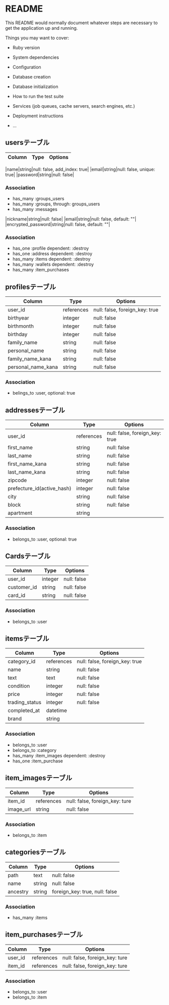 # README

This README would normally document whatever steps are necessary to get the
application up and running.

Things you may want to cover:

* Ruby version

* System dependencies

* Configuration

* Database creation

* Database initialization

* How to run the test suite

* Services (job queues, cache servers, search engines, etc.)

* Deployment instructions

* ...
## usersテーブル
|Column|Type|Options|
|------|----|-------|

|name|string|null: false, add_index: true|
|email|string|null: false, unique: true|
|password|string|null: false|

### Association
- has_many :groups_users
- has_many :groups, through: groups_users
- has_many :messages

|nickname|string|null: false|
|email|string|null: false, default: ""|
|encrypted_password|string|null: false, default: ""|

### Association
- has_one :profile dependent: :destroy
- has_one :address dependent: :destroy
- has_many :items dependent: :destroy
- has_many :wallets dependent: :destroy
- has_many :item_purchases

## profilesテーブル
|Column|Type|Options|
|------|----|-------|
|user_id|references|null: false, foreign_key: true|
|birthyear|integer|null: false|
|birthmonth|integer|null: false|
|birthday|integer|null: false|
|family_name|string|null: false|
|personal_name|string|null: false|
|family_name_kana|string|null: false|
|personal_name_kana|string|null: false|

### Association
- belings_to :user, optional: true

## addressesテーブル
|Column|Type|Options|
|------|----|-------|
|user_id|references|null: false, foreign_key: true|
|first_name|string|null: false|
|last_name|string|null: false|
|first_name_kana|string|null: false|
|last_name_kana|string|null: false|
|zipcode|integer|null: false|
|prefecture_id(active_hash)|integer|null: false|
|city|string|null: false|
|block|string|null: false|
|apartment|string|

### Association
- belongs_to :user, optional: true

## Cardsテーブル
|Column|Type|Options|
|------|----|-------|
|user_id|integer|null: false|
|customer_id|string|null: false|
|card_id|string|null: false|

### Association
- belongs_to :user

## itemsテーブル
|Column|Type|Options|
|------|----|-------|
|category_id|references|null: false, foreign_key: true|
|name|string|null: false|
|text|text|null: false|
|condition|integer|null: false|
|price|integer|null: false|
|trading_status|integer|null: false|
|completed_at|datetime|
|brand|string|

### Association
- belongs_to :user
- belongs_to :category
- has_many :item_images dependent: :destroy
- has_one :item_purchase 

## item_imagesテーブル
|Column|Type|Options|
|------|----|-------|
|item_id|references|null: false, foreign_key: ture|
|image_url|string|null: false|

### Association
- belongs_to :item

## categoriesテーブル
|Column|Type|Options|
|------|----|-------|
|path|text|null: false|
|name|string|null: false|
|ancestry|string|foreign_key: true, null: false|

### Association
- has_many :items 

## item_purchasesテーブル
|Column|Type|Options|
|------|----|-------|
|user_id|references|null: false, foreign_key: ture|
|item_id|references|null: false, foreign_key: ture|

### Association
- belongs_to :user
- belongs_to :item



